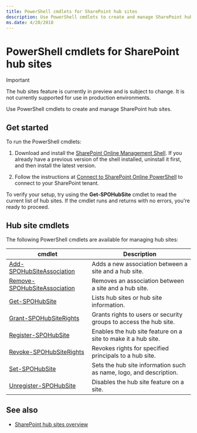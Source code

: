 ```yaml
---
title: PowerShell cmdlets for SharePoint hub sites
description: Use PowerShell cmdlets to create and manage SharePoint hub sites.
ms.date: 4/20/2018
---
```


# PowerShell cmdlets for SharePoint hub sites

> [!IMPORTANT]
> The hub sites feature is currently in preview and is subject to change. It is not currently supported for use in production environments. 

Use PowerShell cmdlets to create and manage SharePoint hub sites.

## Get started

To run the PowerShell cmdlets:

1. Download and install the [SharePoint Online Management Shell](https://www.microsoft.com/en-us/download/details.aspx?id=35588). If you already have a previous version of the shell installed, uninstall it first, and then install the latest version. 

2. Follow the instructions at [Connect to SharePoint Online PowerShell](https://technet.microsoft.com/en-us/library/fp161372.aspx) to connect to your SharePoint tenant.

To verify your setup, try using the **Get-SPOHubSite** cmdlet to read the current list of hub sites. If the cmdlet runs and returns with no errors, you're ready to proceed.

## Hub site cmdlets

The following PowerShell cmdlets are available for managing hub sites:

|cmdlet|Description|
|------|-----------|
|[Add-SPOHubSiteAssociation](https://docs.microsoft.com/en-us/powershell/module/sharepoint-online/add-spohubsiteassociation?view=sharepoint-ps)|Adds a new association between a site and a hub site.|
|[Remove-SPOHubSiteAssociation](https://docs.microsoft.com/en-us/powershell/module/sharepoint-online/remove-spohubsiteassociation?view=sharepoint-ps)|Removes an association between a site and a hub site.|
|[Get-SPOHubSite](https://docs.microsoft.com/en-us/powershell/module/sharepoint-online/get-spohubsite?view=sharepoint-ps)|Lists hub sites or hub site information.|
|[Grant-SPOHubSiteRights](https://docs.microsoft.com/en-us/powershell/module/sharepoint-online/grant-spohubsiterights?view=sharepoint-ps)|Grants rights to users or security groups to access the hub site.|
|[Register-SPOHubSite](https://docs.microsoft.com/en-us/powershell/module/sharepoint-online/register-spohubsite?view=sharepoint-ps)|Enables the hub site feature on a site to make it a hub site.|
|[Revoke-SPOHubSiteRights](https://docs.microsoft.com/en-us/powershell/module/sharepoint-online/revoke-spohubsiterights?view=sharepoint-ps)|Revokes rights for specified principals to a hub site.|
|[Set-SPOHubSite](https://docs.microsoft.com/en-us/powershell/module/sharepoint-online/set-spohubsite?view=sharepoint-ps)|Sets the hub site information such as name, logo, and description.|
|[Unregister-SPOHubSite](https://docs.microsoft.com/en-us/powershell/module/sharepoint-online/unregister-spohubsite?view=sharepoint-ps)|Disables the hub site feature on a site.|

## See also

- [SharePoint hub sites overview](hub-site-overview.md)
